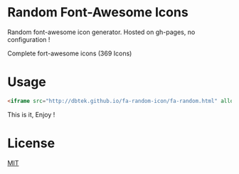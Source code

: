 Random Font-Awesome Icons
==============

Random font-awesome icon generator. Hosted on gh-pages, no configuration !

Complete fort-awesome icons (369 Icons)

Usage
=====

``` html
<iframe src="http://dbtek.github.io/fa-random-icon/fa-random.html" allowtransparency="true" frameborder="0" scrolling="0" width="20" height="20" />
```

This is it, Enjoy !

License
=======

[MIT](http://opensource.org/licenses/MIT)

